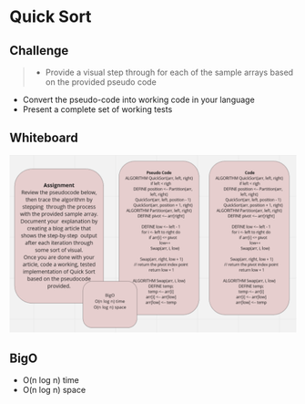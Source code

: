 # Quick Sort

## Challenge 
 > * Provide a visual step through for each of the sample arrays based on the provided pseudo code
* Convert the pseudo-code into working code in your language
* Present a complete set of working tests
## Whiteboard 
![whiteBoard](https://github.com/islamrwashdeh/data-structures-and-algorithms/blob/main/javascript/quickSort/Screenshot%20(166).png?raw=true)

## BigO 

* O(n log n) time
* O(n log n) space
